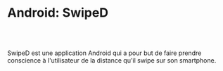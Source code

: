 # Android: SwipeD

<Team :members="['Nathan', 'Sol']"/>

<br>
<br>

SwipeD est une application Android qui a pour but de faire prendre conscience à l'utilisateur de la distance qu'il swipe sur son smartphone.



<Posts header="Documents"/>
 